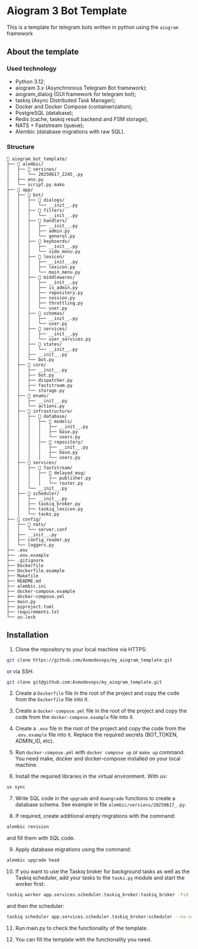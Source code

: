 
# Aiogram 3 Bot Template

This is a template for telegram bots written in python using the `aiogram` framework

## About the template

### Used technology
* Python 3.12;
* aiogram 3.x (Asynchronous Telegram Bot framework);
* aiogram_dialog (GUI framework for telegram bot);
* taskiq (Async Distributed Task Manager);
* Docker and Docker Compose (containerization);
* PostgreSQL (database);
* Redis (cache, taskiq result backend and FSM storage);
* NATS + Faststream (queue);
* Alembic (database migrations with raw SQL).

### Structure

```
📁 aiogram_bot_template/
├── 📁 alembic/
│   ├── 📁 versinos/
│   │   └── 20250617_2245_.py
│   ├── env.py
│   └── script.py.mako
├── 📁 app/
│   ├── 📁 bot/
│   │   ├── 📁 dialogs/
│   │   │   └── __init__.py
│   │   ├── 📁 filters/
│   │   │   └── __init__.py
│   │   ├── 📁 handlers/
│   │   │   ├── __init__.py
│   │   │   ├── admin.py
│   │   │   └── general.py
│   │   ├── 📁 keyboards/
│   │   │   ├── __init__.py
│   │   │   └── side_menu.py
│   │   ├── 📁 lexicon/
│   │   │   ├── __init__.py
│   │   │   ├── lexicon.py
│   │   │   └── main_menu.py
│   │   ├── 📁 middlewares/
│   │   │   ├── __init__.py
│   │   │   ├── is_admin.py
│   │   │   ├── repository.py
│   │   │   ├── session.py
│   │   │   ├── throttling.py
│   │   │   └── user.py
│   │   ├── 📁 schemas/
│   │   │   ├── __init__.py
│   │   │   └── user.py
│   │   ├── 📁 services/
│   │   │   ├── __init__.py
│   │   │   └── user_services.py
│   │   ├── 📁 states/
│   │   │   └── __init__.py
│   │   ├── __init__.py
│   │   └── bot.py
│   ├── 📁 core/
│   │   ├── __init__.py
│   │   ├── bot.py
│   │   ├── dispatcher.py
│   │   ├── faststream.py
│   │   └── storage.py
│   ├── 📁 enums/
│   │   ├── __init__.py
│   │   └── actions.py
│   ├── 📁 infrastructure/
│   │   ├── 📁 database/
│   │   │   ├── 📁 models/
│   │   │   │   ├── __init__.py
│   │   │   │   ├── base.py
│   │   │   │   └── users.py
│   │   │   ├── 📁 repository/
│   │   │   │   ├── __init__.py
│   │   │   │   ├── base.py
│   │   │   │   └── users.py
│   ├── 📁 services/
│   │   ├── 📁 faststream/
│   │   │   ├── 📁 delayed_msg/
│   │   │   │   ├── publisher.py
│   │   │   │   └── router.py
│   │   └── __init__.py
│   ├── 📁 scheduler/
│   │   ├── __init__.py
│   │   ├── taskiq_broker.py
│   │   ├── taskiq_lexicon.py
│   │   └── tasks.py
├── 📁 config/
│   ├── 📁 nats/
│   │   └── server.conf
│   ├── __init__.py
│   ├── config_reader.py
│   └── loggers.py
├── .env
├── .env.example
├── .gitignore
├── Dockerfile
├── Dockerfile.example
├── Makefile
├── README.md
├── alembic.ini
├── docker-compose.example
├── docker-compose.yml
├── main.py
├── pyproject.toml
├── requirements.txt
└── uv.lock
```

## Installation

1. Clone the repository to your local machine via HTTPS:

```bash
git clone https://github.com/Asmodevops/my_aiogram_template.git
```
or via SSH:
```bash
git clone git@github.com:Asmodevops/my_aiogram_template.git
```

2. Create a `Dockerfile` file in the root of the project and copy the code from the `Dockerfile` file into it.

3. Create a `docker-compose.yml` file in the root of the project and copy the code from the `docker-compose.example` file into it.

4. Create a `.env` file in the root of the project and copy the code from the `.env.example` file into it. Replace the required secrets (BOT_TOKEN, ADMIN_ID, etc).

5. Run `docker-compose.yml` with `docker compose up` or `make up` command. You need make, docker and docker-compose installed on your local machine.

6. Install the required libraries in the virtual environment. With uv:
```bash
uv sync
```

7. Write SQL code in the `upgrade` and `downgrade` functions to create a database schema. See example in file `alembic/versions/20250617_.py`.

8. If required, create additional empty migrations with the command:
```bash
alembic revision
```
and fill them with SQL code.

9. Apply database migrations using the command:
```bash
alembic upgrade head 
```

10. If you want to use the Taskiq broker for background tasks as well as the Taskiq scheduler, add your tasks to the `tasks.py` module and start the worker first:
```bash
taskiq worker app.services.scheduler.taskiq_broker:taskiq_broker -fsd --no-configure-logging
```
and then the scheduler:
```bash
taskiq scheduler app.services.scheduler.taskiq_broker:scheduler --no-configure-logging
```

11. Run main.py to check the functionality of the template.

12. You can fill the template with the functionality you need.
